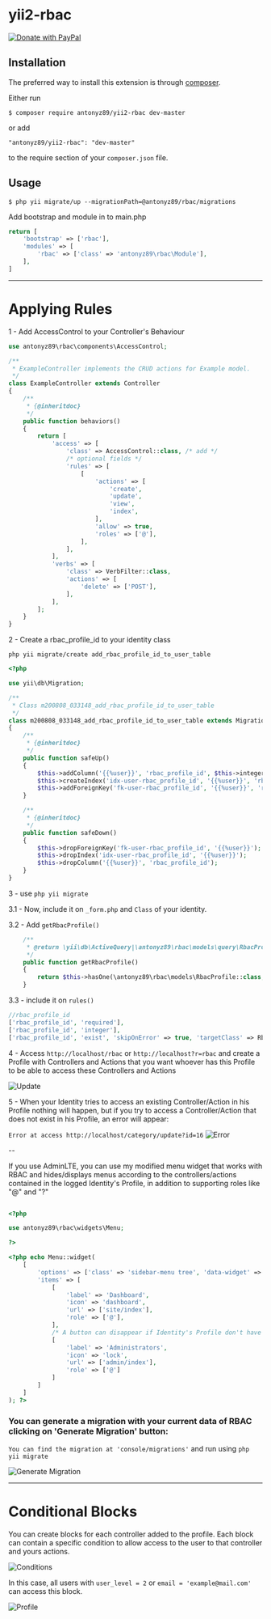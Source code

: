 yii2-rbac
============

<a href="https://www.paypal.com/cgi-bin/webscr?cmd=_s-xclick&hosted_button_id=YATHVT293SXDL&source=url">
  <img src="https://www.paypalobjects.com/en_US/i/btn/btn_donate_LG.gif" alt="Donate with PayPal" />
</a>

Installation
------------

The preferred way to install this extension is through [composer](http://getcomposer.org/download/).

Either run

```
$ composer require antonyz89/yii2-rbac dev-master
```

or add

```
"antonyz89/yii2-rbac": "dev-master"
```

to the require section of your `composer.json` file.

Usage
-----

```
$ php yii migrate/up --migrationPath=@antonyz89/rbac/migrations
```

Add bootstrap and module in to main.php

```php
return [
    'bootstrap' => ['rbac'],
    'modules' => [
        'rbac' => ['class' => 'antonyz89\rbac\Module'],
    ],
]
```

---

# Applying Rules

1 - Add AccessControl to your Controller's Behaviour

```php
use antonyz89\rbac\components\AccessControl;

/**
 * ExampleController implements the CRUD actions for Example model.
 */
class ExampleController extends Controller
{
    /**
     * {@inheritdoc}
     */
    public function behaviors()
    {
        return [
            'access' => [
                'class' => AccessControl::class, /* add */
                /* optional fields */
                'rules' => [
                    [
                        'actions' => [
                            'create',
                            'update',
                            'view',
                            'index',
                        ],
                        'allow' => true,
                        'roles' => ['@'],
                    ],
                ],
            ],
            'verbs' => [
                'class' => VerbFilter::class,
                'actions' => [
                    'delete' => ['POST'],
                ],
            ],
        ];
    }
}
````

2 - Create a rbac_profile_id to your identity class

`php yii migrate/create add_rbac_profile_id_to_user_table`

```php
<?php

use yii\db\Migration;

/**
 * Class m200808_033148_add_rbac_profile_id_to_user_table
 */
class m200808_033148_add_rbac_profile_id_to_user_table extends Migration
{
    /**
     * {@inheritdoc}
     */
    public function safeUp()
    {
        $this->addColumn('{{%user}}', 'rbac_profile_id', $this->integer()->notNull()->after('id'));
        $this->createIndex('idx-user-rbac_profile_id', '{{%user}}', 'rbac_profile_id');
        $this->addForeignKey('fk-user-rbac_profile_id', '{{%user}}', 'rbac_profile_id', '{{%rbac_profile}}', 'id', 'CASCADE', 'CASCADE');
    }

    /**
     * {@inheritdoc}
     */
    public function safeDown()
    {
        $this->dropForeignKey('fk-user-rbac_profile_id', '{{%user}}');
        $this->dropIndex('idx-user-rbac_profile_id', '{{%user}}');
        $this->dropColumn('{{%user}}', 'rbac_profile_id');
    }
}
```

3 - use `php yii migrate`

3.1 - Now, include it on `_form.php` and `Class` of your identity.

3.2 - Add `getRbacProfile()`

```php
    /**
     * @return \yii\db\ActiveQuery|\antonyz89\rbac\models\query\RbacProfileQuery
     */
    public function getRbacProfile()
    {
        return $this->hasOne(\antonyz89\rbac\models\RbacProfile::class, ['id' => 'rbac_profile_id']);
    }
```

3.3 - include it on `rules()`

```php
//rbac_profile_id
['rbac_profile_id', 'required'],
['rbac_profile_id', 'integer'],
['rbac_profile_id', 'exist', 'skipOnError' => true, 'targetClass' => RbacProfile::class, 'targetAttribute' => ['rbac_profile_id' => 'id']],
```

4 - Access `http://localhost/rbac` or `http://localhost?r=rbac` and create a Profile with Controllers and Actions that 
you want whoever has this Profile to be able to access these Controllers and Actions

![Update](images/update.png)

5 - When your Identity tries to access an existing Controller/Action in his Profile nothing will happen, 
but if you try to access a Controller/Action that does not exist in his Profile, an error will appear:

`Error at access http://localhost/category/update?id=16`
![Error](images/error.png)

--

If you use AdminLTE, you can use my modified menu widget that works with RBAC and hides/displays menus according 
to the controllers/actions contained in the logged Identity's Profile, in addition to supporting roles like "@" and "?"

```php

<?php

use antonyz89\rbac\widgets\Menu;

?>

<?php echo Menu::widget(
    [
        'options' => ['class' => 'sidebar-menu tree', 'data-widget' => 'tree'],
        'items' => [
            [
                'label' => 'Dashboard',
                'icon' => 'dashboard',
                'url' => ['site/index'],
                'role' => ['@'],
            ],
            /* A button can disappear if Identity's Profile don't have this Controller and Action */
            [
                'label' => 'Administrators',
                'icon' => 'lock',
                'url' => ['admin/index'],
                'role' => ['@']
            ]
        ]
    ]
); ?>
```

### You can generate a migration with your current data of RBAC clicking on 'Generate Migration' button:

`You can find the migration at 'console/migrations'` and run using `php yii migrate`

![Generate Migration](images/generate-migration.png)

---

# Conditional Blocks

You can create blocks for each controller added to the profile. 
Each block can contain a specific condition to allow access to the user to that controller and yours actions.

![Conditions](images/condition.png)

In this case, all users with `user_level = 2`  or `email = 'example@mail.com'`  can access this block.

![Profile](images/profile.png)

